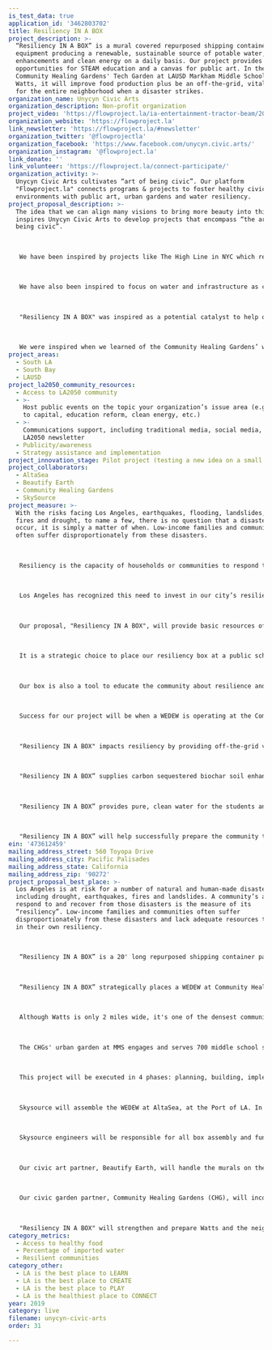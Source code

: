 ```yaml
---
is_test_data: true
application_id: '3462803702'
title: Resiliency IN A BOX
project_description: >-
  “Resiliency IN A BOX” is a mural covered repurposed shipping container housing
  equipment producing a renewable, sustainable source of potable water, soil
  enhancements and clean energy on a daily basis. Our project provides
  opportunities for STEAM education and a canvas for public art. In the
  Community Healing Gardens' Tech Garden at LAUSD Markham Middle School in
  Watts, it will improve food production plus be an off-the-grid, vital resource
  for the entire neighborhood when a disaster strikes.
organization_name: Unycyn Civic Arts
organization_description: Non-profit organization
project_video: 'https://flowproject.la/ia-entertainment-tractor-beam/2019/03/flowprojectla.mp4'
organization_website: 'https://flowproject.la'
link_newsletter: 'https://flowproject.la/#newsletter'
organization_twitter: '@flowprojectla'
organization_facebook: 'https://www.facebook.com/unycyn.civic.arts/'
organization_instagram: '@flowproject.la'
link_donate: ''
link_volunteer: 'https://flowproject.la/connect-participate/'
organization_activity: >-
  Unycyn Civic Arts cultivates “art of being civic”. Our platform
  "Flowproject.la" connects programs & projects to foster healthy civic
  environments with public art, urban gardens and water resiliency.
project_proposal_description: >-
  The idea that we can align many visions to bring more beauty into this world
  inspires Unycyn Civic Arts to develop projects that encompass “the art of
  being civic”.
   
   
   
   We have been inspired by projects like The High Line in NYC which repurposed an abandoned space into a vibrant urban park with community collaboration, public art & urban gardens, and is a great example of how a community revitalization program inspires its community, and beyond.
   
   
   
   We have also been inspired to focus on water and infrastructure as common ground issues, so our founder is on the board of civic scale public private partnerships like RiverLA and AltaSea at the Port of LA. 
   
   
   
   "Resiliency IN A BOX" was inspired as a potential catalyst to help our City develop neighborhood resiliency after studying LA's Resiliency and Sustainability Plans which prioritized creating neighborhood resiliency hubs “that facilitate social and climate resilience along with disaster preparedness and recovery”. 
   
   
   
   We were inspired when we learned of the Community Healing Gardens’ work revitalizing an abandoned garden into a productive urban farm offering STEM Ed as well as a community safe space at LAUSD Edwin Markham Middle School in Watts. We drew on inspiration from the High Line and sought to enhance CHGs' work by including community resources, especially disaster preparedness, and public art. When we heard that students involved in the Community Healing Gardens' program worried about having adequate water for their plants, and rely on sometimes less than pure water from the schools' taps, we were inspired to help support them with “Resiliency IN A BOX”.
project_areas:
  - South LA
  - South Bay
  - LAUSD
project_la2050_community_resources:
  - Access to LA2050 community
  - >-
    Host public events on the topic your organization’s issue area (e.g. access
    to capital, education reform, clean energy, etc.) 
  - >-
    Communications support, including traditional media, social media, and
    LA2050 newsletter
  - Publicity/awareness
  - Strategy assistance and implementation
project_innovation_stage: Pilot project (testing a new idea on a small scale to prove feasibility)
project_collaborators:
  - AltaSea
  - Beautify Earth
  - Community Healing Gardens
  - SkySource
project_measure: >-
  With the risks facing Los Angeles, earthquakes, flooding, landslides, forest
  fires and drought, to name a few, there is no question that a disaster will
  occur, it is simply a matter of when. Low-income families and communities
  often suffer disproportionately from these disasters.
   
   
   
   Resiliency is the capacity of households or communities to respond to and recover from adverse situations, including natural and human-caused disasters. Many communities, including those in South Los Angeles, lack adequate resources to invest in their resiliency.
   
   
   
   Los Angeles has recognized this need to invest in our city’s resiliency, and the needs of the disparate communities around LA, in its Resiliency and Sustainability Plans. One of the goals prioritized is to create neighborhood resilience hubs “that facilitate social and climate resilience along with disaster preparedness and recovery”.
   
   
   
   Our proposal, "Resiliency IN A BOX", will provide basic resources of water and energy to Watts and the neighboring communities in the aftermath of a disaster. The WEDEW technology can produce 300+ gallons of water a day, which can be stored for future use. The machine runs off-grid, using biomass, so it can continue functioning even if the city loses power. In addition to powering the water element of the machine, the WEDEW produces an additional 25kWh of energy that can be used. This technology is already being used by the State of California to support areas in Malibu still recovering from recent fire devastation.
   
   
   
   It is a strategic choice to place our resiliency box at a public school, frequently designated as a place to gather in an emergency. The urban garden at Markham Middle School is within one block of a high school and elementary school, with a total of 7 schools within a 1 mile diameter. Watts is only 2 miles wide though is one of the densest communities in our city. With so many people in such close proximity, this site is well positioned to serve as a resiliency hub for the neighborhood during times of disaster. 
   
   
   
   Our box is also a tool to educate the community about resilience and disaster preparedness. During the assembly process at their facility, AltaSea will host an educational open house for the community. Community Healing Gardens will develop additional STEM education programs and activities around the WEDEW for Markham Middle School students.
   
   
   
   Success for our project will be when a WEDEW is operating at the Community Healing Garden and providing community resiliency within a year.
   
   
   
   "Resiliency IN A BOX" impacts resiliency by providing off-the-grid vital resources with sustainable, abundant supplies of potable water and renewable energy. While assembling the box, the educational component of this project will be measured by event attendance. We’re expecting 400+event attendees.
   
   
   
   "Resiliency IN A BOX” supplies carbon sequestered biochar soil enhancement and water for urban gardens as well as opportunities for STEM education about access to healthy food. Enhancing the work of Community Healing Gardens will see success measured by more plants grown in the garden from the addition of the biochar, as well as additional STEM education activities for the 700 students served though their educational programming
   
   
   
   "Resiliency IN A BOX” provides pure, clean water for the students and their families offering a constant, renewable supply of potable water and renewable energy to the neighborhood both on a daily basis as well as in times of emergency. Atmospheric water generation (AWG) is a sustainable way to increase access to local water. 
   
   
   
   "Resiliency IN A BOX” will help successfully prepare the community to survive and thrive through disaster relief and resiliency education by providing a dense and underserved neighborhood with a resiliency machine that can supply 300+ gallons of water per day and 25kWh of clean renewable energy off the grid.
ein: '473612459'
mailing_address_street: 560 Toyopa Drive
mailing_address_city: Pacific Palisades
mailing_address_state: California
mailing_address_zip: '90272'
project_proposal_best_place: >-
  Los Angeles is at risk for a number of natural and human-made disasters,
  including drought, earthquakes, fires and landslides. A community’s ability to
  respond to and recover from those disasters is the measure of its
  “resiliency”. Low-income families and communities often suffer
  disproportionately from these disasters and lack adequate resources to invest
  in their own resiliency.
   
   
   
   “Resiliency IN A BOX” is a 20' long repurposed shipping container painted with water themed murals. This box will provide vital resources of water and energy to the Watts community on a daily basis, and in times of disaster. Called a “WEDEW” (Wood To Energy Deployable Emergency Water, which recently won the Water Abundance XPRIZE), this machine dehydrates biomass (wood chips, green waste, etc.) to produce 25kWh of clean, renewable energy, 300+ gallons of water a day, biochar (a soil amendment), and it absorbs CO2 from the atmosphere so it's carbon negative.
   
    
   
   “Resiliency IN A BOX” strategically places a WEDEW at Community Healing Gardens' (CHG) urban garden at LAUSD Markham Middle School in Watts. Within 1 mile of the gardens, there are 7 other schools and 3 housing projects, making it a strategic gathering space in an emergency. 
   
   
   
   Although Watts is only 2 miles wide, it's one of the densest communities in LA with an average of 17,346 people per square mile. In addition to the 36,815 residents of Watts, the surrounding neighborhoods of Green Meadows, Florence-Firestone, and Willowbrook add up to almost 200,000 people living near the site. Our location is well positioned to serve as a resiliency hub for these communities during a disaster.
   
   
   
   The CHGs' urban garden at MMS engages and serves 700 middle school students with STEM Ed. “Resiliency IN A BOX” would directly benefit these students, their families, and the community by the WEDEW providing access to a pure, renewable source of water for them and the gardens. Additionally, the plants in the gardens will be enhanced by the biochar to produce more food and healthier soil. 
   
    
   
   This project will be executed in 4 phases: planning, building, implementing and growing. 
   
   
   
   Skysource will assemble the WEDEW at AltaSea, at the Port of LA. In addition to providing warehouse space, AltaSea will facilitate an in-kind contribution of a repurposed shipping container and support community engagement efforts. 
   
   
   
   Skysource engineers will be responsible for all box assembly and functionality. 
   
    
   
   Our civic art partner, Beautify Earth, will handle the murals on the sides of the shipping container, also providing opportunities for community engagement and education.
   
    
   
   Our civic garden partner, Community Healing Gardens (CHG), will incorporate the WEDEW into their existing urban farming STEM education program focusing on renewable energy, water resiliency, and disaster preparedness and will be responsible for its maintenance.
   
   
   
   "Resiliency IN A BOX" will strengthen and prepare Watts and the neighboring communities for the challenges ahead.
category_metrics:
  - Access to healthy food
  - Percentage of imported water
  - Resilient communities
category_other:
  - LA is the best place to LEARN
  - LA is the best place to CREATE
  - LA is the best place to PLAY
  - LA is the healthiest place to CONNECT
year: 2019
category: live
filename: unycyn-civic-arts
order: 31

---
```

